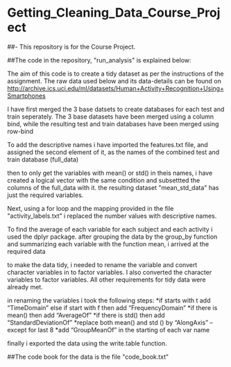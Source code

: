# Getting_Cleaning_Data_Course_Project 
##- This repository is for the Course Project.

##The code in the repository, "run_analysis" is explained below:

The aim of this code is to create a tidy dataset as per the instructions of the assignment.
The raw data used below and its data-details can be found on  http://archive.ics.uci.edu/ml/datasets/Human+Activity+Recognition+Using+Smartphones

I have first merged the 3 base datsets to create databases for each test and train seperately.
The 3 base datasets have been merged using a column bind, while the resulting test and train databases have been merged using row-bind

To add the descriptive names i have imported the features.txt file, and assigned the second element of it, as the names of the combined test and train database (full_data)

then to only get the variables with mean() or std() in theis names, i have created a logical vector with the same condition and subsettted the columns of the full_data with it. the resulting dataset "mean_std_data" has just the required variables.

Next, using a for loop and the mapping provided in the file "activity_labels.txt" i replaced the number values with descriptive names.

To find the average of each variable for each subject and each activity i used the dplyr package.
after grouping the data by the group_by function and summarizing each variable with the function mean, i arrived at the required data

to make the data tidy, i needed to rename the variable and convert character variables in to factor variables.
I also converted the character variables to factor variables. All other requirements for tidy data were already met.

in renaming the variables i took the following steps:
*if starts with t add “TimeDomain” else if start with f then add “FrequencyDomain”
*if there is mean() then add “AverageOf” 
*if there is std() then add “StandardDeviationOf” 
*replace both mean() and std () by “AlongAxis” – except for last 8
*add “GroupMeanOf” in the starting of each var name

finally i exported the data using the write.table function.

##The code book for the data is the file "code_book.txt"
